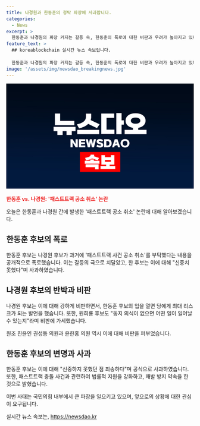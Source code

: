 ```yaml
---
title: 나경원과 한동훈의 청탁 파장에 사과합니다.
categories:
  - News
excerpt: >
  한동훈과 나경원의 파장 커지는 갈등 속, 한동훈의 폭로에 대한 비판과 우려가 높아지고 있다. 한 후보는 나 후보에게 공소 취소를 부탁한 적이 없다고 밝혀 사과에 나섰으나, 파장은 계속될 전망이다. 특히, 한 후보의 발언에 대한 우려와 비판이 당내에서 이어지면서 갈등은 더 심화될 가능성이 높다.
feature_text: >
  ## koreablockchain 실시간 뉴스 속보입니다.

  한동훈과 나경원의 파장 커지는 갈등 속, 한동훈의 폭로에 대한 비판과 우려가 높아지고 있다. 한 후보는 나 후보에게 공소 취소를 부탁한 적이 없다고 밝혀 사과에 나섰으나, 파장은 계속될 전망이다. 특히, 한 후보의 발언에 대한 우려와 비판이 당내에서 이어지면서 갈등은 더 심화될 가능성이 높다.
image: '/assets/img/newsdao_breakingnews.jpg'
---
```


<p><img src="/assets/img/newsdao_breakingnews.jpg" alt="koreablockchain 속보" /></p>

<p><b><span style="color: #ee2323;">한동훈 vs. 나경원: '패스트트랙 공소 취소' 논란</span></b></p>

<p>오늘은 한동훈과 나경원 간에 발생한 '패스트트랙 공소 취소' 논란에 대해 알아보겠습니다.</p>

<h2 data-ke-size="size26">한동훈 후보의 폭로</h2>

<p>한동훈 후보는 나경원 후보가 과거에 '패스트트랙 사건 공소 취소'를 부탁했다는 내용을 공개적으로 폭로했습니다. 이는 갈등의 극으로 치달았고, 한 후보는 이에 대해 "신중치 못했다"며 사과하였습니다.</p>

<h2 data-ke-size="size26">나경원 후보의 반박과 비판</h2>

<p>나경원 후보는 이에 대해 강하게 비판하면서, 한동훈 후보의 입을 열면 당에게 최대 리스크가 되는 발언을 했습니다. 또한, 원희룡 후보도 "동지 의식이 없으면 어떤 일이 일어날 수 있는지"라며 비판에 가세했습니다.</p>

<p>원조 친윤인 권성동 의원과 윤한홍 의원 역시 이에 대해 비판을 퍼부었습니다.</p>

<h2 data-ke-size="size26">한동훈 후보의 변명과 사과</h2>

<p>한동훈 후보는 이에 대해 "신중하지 못했던 점 죄송하다"며 공식으로 사과하였습니다. 또한, 패스트트랙 충돌 사건과 관련하여 법률적 지원을 강화하고, 재발 방지 약속을 한 것으로 밝혔습니다.</p>

<p>이번 사태는 국민의힘 내부에서 큰 파장을 일으키고 있으며, 앞으로의 상황에 대한 관심이 요구됩니다.</p>

<p data-ke-size="size16"></p>
실시간 뉴스 속보는, <a href="https://newsdao.kr" rel="dofollow">https://newsdao.kr</a>


